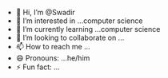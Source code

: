 - 👋 Hi, I’m @Swadir
- 👀 I’m interested in ...computer science
- 🌱 I’m currently learning ...computer science
- 💞️ I’m looking to collaborate on ...
- 📫 How to reach me ...
- 😄 Pronouns: ...he/him
- ⚡ Fun fact: ...

<!---
Swadir/Swadir is a ✨ special ✨ repository because its `README.md` (this file) appears on your GitHub profile.
You can click the Preview link to take a look at your changes.
--->
